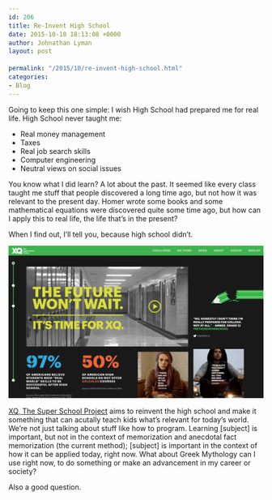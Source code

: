 ```yaml
---
id: 206
title: Re-Invent High School
date: 2015-10-10 18:13:08 +0000
author: Johnathan Lyman
layout: post

permalink: "/2015/10/re-invent-high-school.html"
categories:
- Blog
---
```

<div class="kg-card-markdown"><p>Going to keep this one simple: I wish High School had prepared me for real life. High School never taught me:</p><ul><li>Real money management</li><li>Taxes</li><li>Real job search skills</li><li>Computer engineering</li><li>Neutral views on social issues</li></ul><p>You know what I did learn? A lot about the past. It seemed like every class taught me stuff that people discovered a long time ago, but not how it was relevant to the present day. Homer wrote some books and some mathematical equations were discovered quite some time ago, but how can I apply this to real life, the life that’s in the present?</p><p>When I find out, I’ll tell you, because high school didn’t.</p><p><img src="/assets/images/2015/10/ScreenShot2015-10-10at12.05.52PM.png?w=525&amp;ssl=1" alt></img></p><p><a href="http://xqsuperschool.org">XQ, The Super School Project</a> aims to reinvent the high school and make it something that can acutally teach kids what’s relevant for today’s world. We’re not just talking about stuff like how to program. Learning [subject] is important, but not in the context of memorization and anecdotal fact memorization (the current method); [subject] is important in the context of how it can be applied today, right now. What about Greek Mythology can I use right now, to do something or make an advancement in my career or society?</p><p>Also a good question.</p></div>